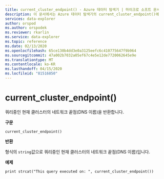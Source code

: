 ```yaml
---
title: current_cluster_endpoint() - Azure 데이터 탐색기 | 마이크로 소프트 문서
description: 이 문서에서는 Azure 데이터 탐색기의 current_cluster_endpoint()에 대해 설명합니다.
services: data-explorer
author: orspod
ms.author: orspodek
ms.reviewer: rkarlin
ms.service: data-explorer
ms.topic: reference
ms.date: 02/13/2020
ms.openlocfilehash: 65ce130b4dd3e0a3125eefc6c410775647f9b964
ms.sourcegitcommit: 47a002b7032a05ef67c4e5e12de7720062645e9e
ms.translationtype: MT
ms.contentlocale: ko-KR
ms.lasthandoff: 04/15/2020
ms.locfileid: "81516850"
---
```

# <a name="current_cluster_endpoint"></a>current_cluster_endpoint()

쿼리중인 현재 클러스터의 네트워크 끝점(DNS 이름)을 반환합니다.

**구문**

`current_cluster_endpoint()`

**반환**

형식의 `string`값으로 쿼리중인 현재 클러스터의 네트워크 끝점(DNS 이름)입니다.

**예제**

```kusto
print strcat("This query executed on: ", current_cluster_endpoint())
```